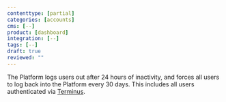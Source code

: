 ```yaml
---
contenttype: [partial]
categories: [accounts]
cms: [--]
product: [dashboard]
integration: [--]
tags: [--]
draft: true
reviewed: ""
---
```


The Platform logs users out after 24 hours of inactivity, and forces all users to log back into the Platform every 30 days. This includes all users authenticated via [Terminus](/terminus).

